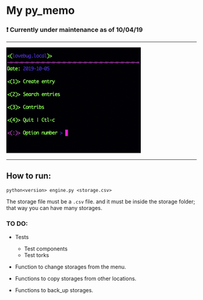 # My py_memo

### :exclamation: Currently under maintenance as of 10/04/19


---


![](./extras/py_memo.png)



---


## How to run:

```
python<version> engine.py <storage.csv>
```



The storage file must be a `.csv` file. and it must be inside the storage folder; that way you can have many storages.

### TO DO:
* Tests
    * Test components
    * Test torks

* Function to change storages from the menu.
* Functions to copy storages from other locations.
* Functions to back_up storages.


